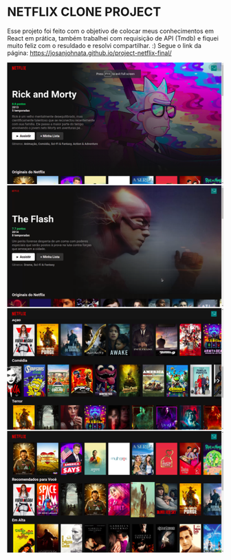 <h1>NETFLIX CLONE PROJECT</h1>

Esse projeto foi feito com o objetivo de colocar meus conhecimentos em React em prática, também trabalhei com requisição de API (Tmdb) e fiquei muito feliz com o resuldado e resolvi compartilhar. :)
Segue o link da página: https://josanjohnata.github.io/project-netflix-final/

![alt text width="25%"](https://github.com/josanjohnata/project-netflix-final/blob/gh-pages/Screenshot%20from%202021-07-28%2012-29-22.png?raw=true)
![alt text width="25%"](https://github.com/josanjohnata/project-netflix-final/blob/gh-pages/Screenshot%20from%202021-07-28%2012-30-44.png?raw=true)
![alt text width="25%"](https://github.com/josanjohnata/project-netflix-final/blob/gh-pages/Screenshot%20from%202021-07-28%2012-29-40.png?raw=true)
![alt text width="25%"](https://github.com/josanjohnata/project-netflix-final/blob/gh-pages/Screenshot%20from%202021-07-28%2012-29-31.png?raw=true)

